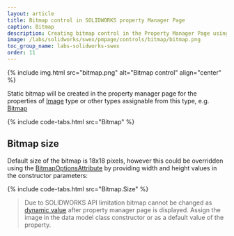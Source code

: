 ```yaml
---
layout: article
title: Bitmap control in SOLIDWORKS property Manager Page
caption: Bitmap
description: Creating bitmap control in the Property Manager Page using SwEx.PMPage framework
image: /labs/solidworks/swex/pmpage/controls/bitmap/bitmap.png
toc_group_name: labs-solidworks-swex
order: 11
---
```

{% include img.html src="bitmap.png" alt="Bitmap control" align="center" %}

Static bitmap will be created in the property manager page for the properties of [Image](https://docs.microsoft.com/en-us/dotnet/api/system.drawing.image?view=netframework-4.8) type or other types assignable from this type, e.g. [Bitmap](https://docs.microsoft.com/en-us/dotnet/api/system.drawing.bitmap?view=netframework-4.8)

{% include code-tabs.html src="Bitmap" %}

## Bitmap size

Default size of the bitmap is 18x18 pixels, however this could be overridden using the [BitmapOptionsAttribute](https://docs.codestack.net/swex/pmpage/html/T_CodeStack_SwEx_PMPage_Attributes_BitmapOptionsAttribute.htm) by providing width and height values in the constructor parameters:

{% include code-tabs.html src="Bitmap.Size" %}

> Due to SOLIDWORKS API limitation bitmap cannot be changed as [dynamic value](/labs/solidworks/swex/pmpage/controls/dynamic-values/) after property manager page is displayed. Assign the image in the data model class constructor or as a default value of the property.
